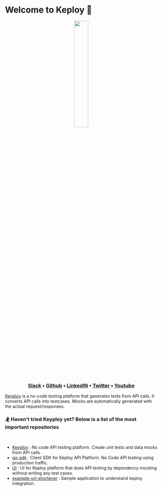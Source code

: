 # Welcome to Keploy 👋

<p style="text-align:center;" align="center">
  <img align="center" src=" https://avatars.githubusercontent.com/u/92252339?s=200&v=4" height="30%" width="30%" />
</p>

<h3 align="center">
  <b><a href="https://join.slack.com/t/keploy/shared_invite/zt-12rfbvc01-o54cOG0X1G6eVJTuI_orSA">Slack</a></b>
  •
  <a href="https://github.com/keploy">Github</a>
  •
  <a href="https://www.linkedin.com/company/keploy/">LinkedIN</a>
  •
  <a href="https://twitter.com/Keployio">Twitter</a>
  •
  <a href="https://www.youtube.com/channel/UC6OTg7F4o0WkmNtSoob34lg">Youtube</a>
  
</h3>

[Keyploy](https://keploy.io/) is a no-code testing platform that generates tests from API calls. It converts API calls into testcases. Mocks are automatically generated with the actual request/responses.

### 🏂 Haven't tried Keyploy yet? Below is a list of the most **important repositories**

<br>

- [Keyploy](https://github.com/keploy/keploy) : No code API testing platform. Create unit tests and data mocks from API calls.
- [go-sdk](https://github.com/keploy/go-sdk) : Client SDK for Keploy API Platform. No Code API testing using production traffic.
- [UI](https://github.com/keploy/ui) : UI for Keploy platform that does API testing by dependency mocking without writing any test cases.
- [example-url-shortener](https://github.com/keploy/example-url-shortener) : Sample application to understand keploy integration.

<br>


